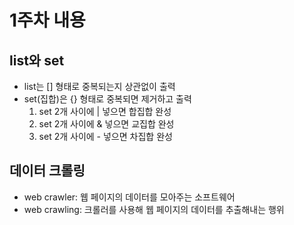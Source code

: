 # 1주차 내용

## list와 set
 - list는 [] 형태로 중복되는지 상관없이 출력
 - set(집합)은 {} 형태로 중복되면 제거하고 출력
   1. set 2개 사이에 | 넣으면 합집합 완성
   2. set 2개 사이에 & 넣으면 교집합 완성
   3. set 2개 사이에 - 넣으면 차집합 완성

## 데이터 크롤링
  - web crawler: 웹 페이지의 데이터를 모아주는 소프트웨어
  - web crawling: 크롤러를 사용해 웹 페이지의 데이터를 추출해내는 행위
  
